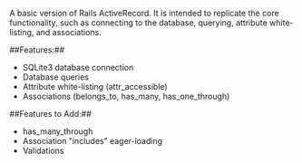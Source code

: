 A basic version of Rails ActiveRecord.  It is intended to replicate the core functionality, such as connecting to the database, querying, attribute white-listing, and associations.

##Features:##
* SQLite3 database connection
* Database queries
* Attribute white-listing (attr_accessible)
* Associations (belongs_to, has_many, has_one_through)

##Features to Add:##
* has_many_through
* Association "includes" eager-loading
* Validations
